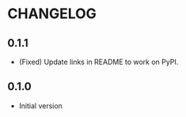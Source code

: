# CHANGELOG

## 0.1.1

- (Fixed) Update links in README to work on PyPI.

## 0.1.0

- Initial version
